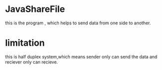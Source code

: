 # JavaShareFile
this is the program , which helps to send data from one side to another.
# limitation
this is half duplex system,which means sender only can send the data and reciever only can recieve.
